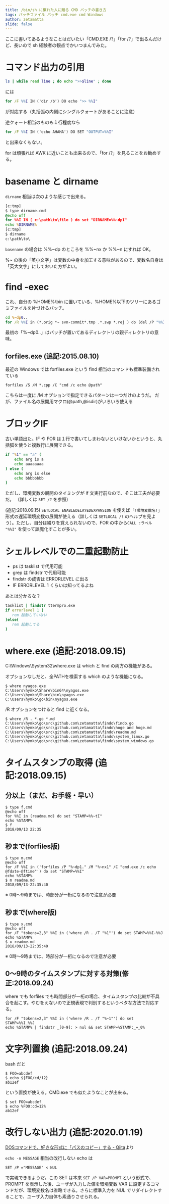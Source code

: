 ```yaml
---
title: /bin/sh に慣れた人に贈る CMD バッチの書き方
tags: バッチファイル バッチ cmd.exe cmd Windows
author: zetamatta
slide: false
---
```

ここに書いてあるようなことはだいたい「CMD.EXE /?」「for /?」で出るんだけど、長いので sh 経験者の観点でかいつまんでみた。

コマンド出力の引用
================

```bash
ls | while read line ; do echo ">>$line" ; done
```
には

```bat
for /F %%I IN ('dir /b') DO echo ">> %%I"
```

が対応する（丸括弧の内側にシングルクォートがあることに注意）

逆クォート相当のものも１行程度なら

```bat
for /F %%I IN ('echo AHAHA') DO SET "OUTPUT=%%I"
```

と出来なくもない。

for は頑張れば AWK に近いことも出来るので、「for /?」を見ることをお勧めする。

basename と dirname
===================

`dirname` 相当は次のような感じで出来る。

```bat
[c:tmp]
$ type dirname.cmd
@echo off
for %%I IN ( c:\path\to\file ) do set "DIRNAME=%%~dpI"
echo %DIRNAME%
[c:tmp]
$ dirname
c:\path\to\
```

`basename` の場合は %%~dp のところを %%~nx か %%~n にすれば OK。

%~ の後の「英小文字」は変数の中身を加工する意味があるので、変数名自身は「英大文字」にしておいた方がよい。


find -exec
==========

これ、自分の %HOME%\bin に置いている、%HOME%以下のツリーにあるゴミファイルを片づけるバッチ。

```bat
cd %~dp0..
for /R %%I in (*.orig *~ svn-commit*.tmp .*.swp *.rej ) do (del /P "%%I")
```

最初の「%~dp0..」はバッチが置いてあるディレクトリの親ディレクトリの意味。

forfiles.exe (追記:2015.08.10) 
-----------------

最近の Windows では forfiles.exe という find 相当のコマンドも標準装備されている

```
forfiles /S /M *.cpp /C "cmd /c echo @path"
```

こちらは一度に /M オプションで指定できるパターンは一つだけのようだ。
だが、ファイル名の展開用マクロ(@path,@isdir)がいろいろ使える

ブロックIF
=========

古い単語出た。IF や FOR は１行で書いてしまわないといけないかというと、丸括弧を使うと複数行に展開できる。

```bat
if "%1" == "a" (
    echo arg is a
    echo aaaaaaaa
) else (
    echo arg is else
    echo bbbbbbbb
)
```

ただし、環境変数の展開のタイミングが if 文実行前なので、そこは工夫が必要だ。
（詳しくは `SET /?` を参照）

(追記:2018.09.15)
 `SETLOCAL ENABLEDELAYEDEXPANSION` を使えば「`!環境変数名!`」形式の遅延環境変数の展開が使える（詳しくは `SETLOCAL /?` のヘルプを見よう）。ただし、自分は綴りを覚えられないので、FOR の中から`CALL :ラベル "%%I"` を使って誤魔化すことが多い。

シェルレベルでの二重起動防止
=========================

* ps は tasklist で代用可能
* grep は findstr で代用可能
* findstr の成否は ERRORLEVEL に出る
* IF ERRORLEVEL 1 くらいは知ってるよね

あとは分かるな？

```bat
tasklist | findstr ttermpro.exe
if errorlevel 1 (
   rem 起動していない
)else(
   rem 起動してる
)
```

where.exe (追記:2018.09.15)
=========================

C:\Windows\System32\where.exe は which と find の両方の機能がある。

オプションなしだと、全PATHを検索する which のような機能になる。

```
$ where nyagos.exe
C:\Users\hymko\Share\bin64\nyagos.exe
C:\Users\hymko\Share\bin\nyagos.exe
C:\Users\hymko\go\bin\nyagos.exe
```

/R オプションをつけると find に近くなる。

```
$ where /R . *.go *.md
C:\Users\hymko\go\src\github.com\zetamatta\findo\findo.go
C:\Users\hymko\go\src\github.com\zetamatta\findo\hoge and hoge.md
C:\Users\hymko\go\src\github.com\zetamatta\findo\readme.md
C:\Users\hymko\go\src\github.com\zetamatta\findo\system_linux.go
C:\Users\hymko\go\src\github.com\zetamatta\findo\system_windows.go
```

タイムスタンプの取得 (追記:2018.09.15)
====================================

分以上（まだ、お手軽・早い）
-------------------------

```
$ type f.cmd
@echo off
for %%I in (readme.md) do set "STAMP=%%~tI"
echo %STAMP%
$ f
2018/09/13 22:35
```

秒まで(forfiles版)
-----------------

```
$ type m.cmd
@echo off
for /F %%I in ('forfiles /P "%~dp1." /M "%~nx1" /C "cmd.exe /c echo @fdate-@ftime"') do set "STAMP=%%I"
echo %STAMP%
$ m readme.md
2018/09/13-22:35:40
```

※ 0時～9時までは、時部分が一桁になるので注意が必要

秒まで(where版)
--------------

```
$ type x.cmd
@echo off
for /F "tokens=2,3" %%I in ('where /R . /T "%1"') do set STAMP=%%I-%%J
echo %STAMP%
$ x readme.md
2018/09/13-22:35:40
```

※ 0時～9時までは、時部分が一桁になるので注意が必要

0～9時のタイムスタンプに対する対策(修正:2018.09.24)
------------------------------------------------

where でも forfiles でも時間部分が一桁の場合、タイムスタンプの比較が不具合を起こす。やむをえないので正規表現で判別するというベタな方法で対応する。

```
for /F "tokens=2,3" %%I in ('where /R . /T "%~1"') do set STAMP=%%I_%%J
echo %STAMP% | findstr _[0-9]: > nul && set STAMP=%STAMP:_=_0%
```

文字列置換 (追記:2018.09.24)
===========================
bash だと

```
$ FOO=abcdef
$ echo ${FOO/cd/12}
ab12ef
```

という置換が使える。CMD.exe でも似たようなことが出来る。

```
$ set FOO=abcdef
$ echo %FOO:cd=12%
ab12ef
```

改行しない出力 (追記:2020.01.19)
=============

[DOSコマンドで、好きな形式に「パスのコピー」する - Qiita](https://qiita.com/zarukishi/items/6181c1a0390444d00002)より

`echo -n MESSAGE` 相当の改行しない echo は

```
SET /P ="MESSAGE" < NUL
```

で実現できるようだ。この SET は本来 `SET /P VAR=PROMPT` という形式で、PROMPT を表示した後、ユーザが入力した値を環境変数 VAR に設定するコマンドだが、環境変数名は省略できる。さらに標準入力を NUL でリダイレクトすることで、ユーザ入力自体も素通りさせられる。

